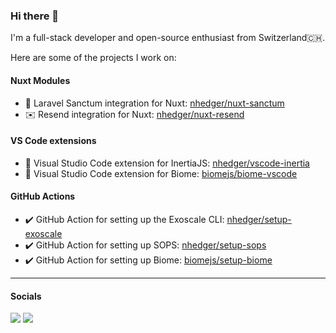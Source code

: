 ### Hi there 👋

I'm a full-stack developer and open-source enthusiast from Switzerland🇨🇭.

Here are some of the projects I work on:

#### Nuxt Modules

- 🔑 Laravel Sanctum integration for Nuxt: [nhedger/nuxt-sanctum](https://github.com/nhedger/nuxt-sanctum)
- ✉️ Resend integration for Nuxt: [nhedger/nuxt-resend](https://github.com/nhedger/nuxt-resend)

#### VS Code extensions
- 🧩 Visual Studio Code extension for InertiaJS: [nhedger/vscode-inertia](https://github.com/nhedger/vscode-inertia)
- 🧩 Visual Studio Code extension for Biome: [biomejs/biome-vscode](https://github.com/biomejs/biome-vscode)

#### GitHub Actions
- ✔️ GitHub Action for setting up the Exoscale CLI: [nhedger/setup-exoscale](https://github.com/nhedger/setup-exoscale)
- ✔️ GitHub Action for setting up SOPS: [nhedger/setup-sops](https://github.com/nhedger/setup-sops)
- ✔️ GitHub Action for setting up Biome: [biomejs/setup-biome](https://github.com/biomejs/setup-biome)

---

#### Socials

[![](https://img.shields.io/badge/LinkedIn--_.svg?style=social&logo=linkedin)](https://www.linkedin.com/in/nhedger/)
[![](https://img.shields.io/badge/Twitter--_.svg?style=social&logo=twitter)](https://twitter.com/nicolashedger)
